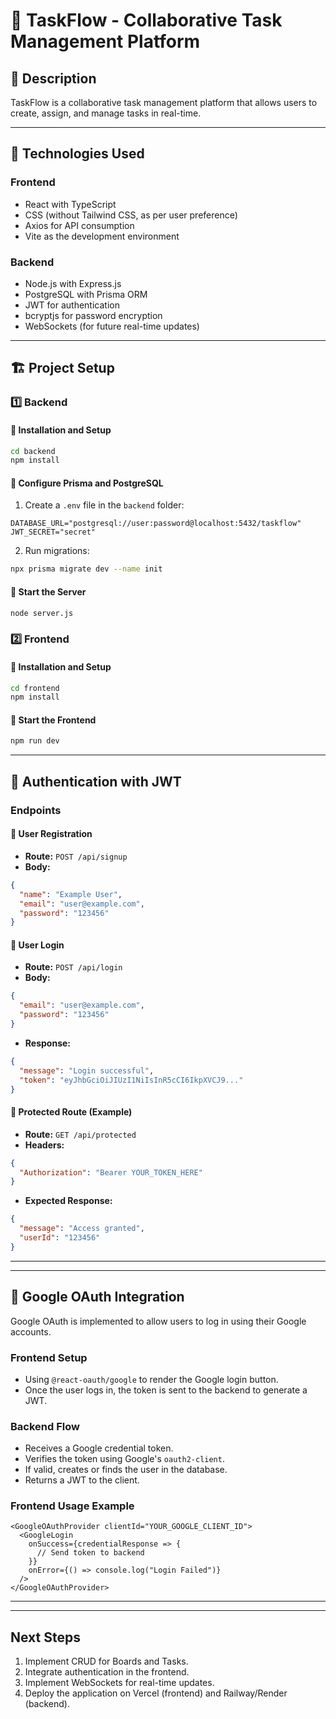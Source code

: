 # 📝 TaskFlow - Collaborative Task Management Platform

## 📌 Description
TaskFlow is a collaborative task management platform that allows users to create, assign, and manage tasks in real-time.

---

## 🚀 Technologies Used

### **Frontend**
- React with TypeScript  
- CSS (without Tailwind CSS, as per user preference)  
- Axios for API consumption  
- Vite as the development environment  

### **Backend**
- Node.js with Express.js  
- PostgreSQL with Prisma ORM  
- JWT for authentication  
- bcryptjs for password encryption  
- WebSockets (for future real-time updates)  

---

## 🏗️ **Project Setup**

### **1️⃣ Backend**
#### 📌 Installation and Setup
```bash
cd backend
npm install
```
#### 📌 Configure Prisma and PostgreSQL
1. Create a `.env` file in the `backend` folder:
```env
DATABASE_URL="postgresql://user:password@localhost:5432/taskflow"
JWT_SECRET="secret"
```
2. Run migrations:
```bash
npx prisma migrate dev --name init
```

#### 📌 Start the Server
```bash
node server.js
```

### **2️⃣ Frontend**
#### 📌 Installation and Setup
```bash
cd frontend
npm install
```

#### 📌 Start the Frontend
```bash
npm run dev
```

---

## 🔐 **Authentication with JWT**


### **Endpoints**

#### 🔹 User Registration
- **Route:** `POST /api/signup`
- **Body:**
```json
{
  "name": "Example User",
  "email": "user@example.com",
  "password": "123456"
}
```

#### 🔹 User Login
- **Route:** `POST /api/login`
- **Body:**
```json
{
  "email": "user@example.com",
  "password": "123456"
}
```
- **Response:**
```json
{
  "message": "Login successful",
  "token": "eyJhbGciOiJIUzI1NiIsInR5cCI6IkpXVCJ9..."
}
```

#### 🔹 Protected Route (Example)
- **Route:** `GET /api/protected`
- **Headers:**
```json
{
  "Authorization": "Bearer YOUR_TOKEN_HERE"
}
```
- **Expected Response:**
```json
{
  "message": "Access granted",
  "userId": "123456"
}
```

---

---

## 🔐 **Google OAuth Integration**

Google OAuth is implemented to allow users to log in using their Google accounts.

### **Frontend Setup**
- Using `@react-oauth/google` to render the Google login button.
- Once the user logs in, the token is sent to the backend to generate a JWT.

### **Backend Flow**
- Receives a Google credential token.
- Verifies the token using Google's `oauth2-client`.
- If valid, creates or finds the user in the database.
- Returns a JWT to the client.

### **Frontend Usage Example**
```tsx
<GoogleOAuthProvider clientId="YOUR_GOOGLE_CLIENT_ID">
  <GoogleLogin
    onSuccess={credentialResponse => {
      // Send token to backend
    }}
    onError={() => console.log("Login Failed")}
  />
</GoogleOAuthProvider>
```

---

---


##  **Next Steps**
1. Implement CRUD for Boards and Tasks.  
2. Integrate authentication in the frontend.  
3. Implement WebSockets for real-time updates.  
4. Deploy the application on Vercel (frontend) and Railway/Render (backend).  



